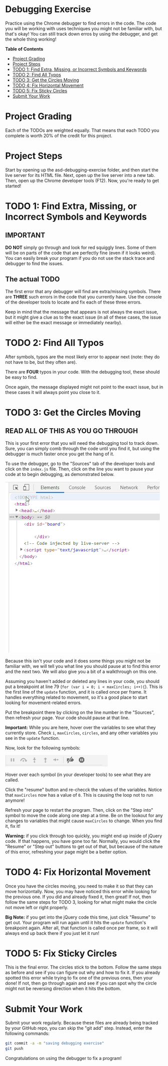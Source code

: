 # Debugging Exercise
Practice using the Chrome debugger to find errors in the code. The code you will be working with uses techniques you might not be familiar with, but that's okay! You can still track down erros by using the debugger, and get the whole thing working!

**Table of Contents**
- [Project Grading](#project-grading)
- [Project Steps](#project-steps)
- [TODO 1: Find Extra, Missing, or Incorrect Symbols and Keywords](#todo-1-find-extra-missing-or-incorrect-symbols-and-keywords)
- [TODO 2: Find All Typos](#todo-2-find-all-typos)
- [TODO 3: Get the Circles Moving](#todo-3-get-the-circles-moving)
- [TODO 4: Fix Horizontal Movement](#todo-4-fix-horizontal-movement)
- [TODO 5: Fix Sticky Circles](#todo-5-fix-sticky-circles)
- [Submit Your Work](#submit-your-work)

# Project Grading
Each of the TODOs are weighted equally. That means that each TODO you complete is worth 20% of the credit for this project.

# Project Steps
Start by opening up the asd-debugging-exercise folder, and then start the live server for its HTML file. Next, open up the live server into a new tab. Then, open up the Chrome developer tools (F12). Now, you're ready to get started!

# TODO 1: Find Extra, Missing, or Incorrect Symbols and Keywords
## IMPORTANT 
**DO NOT** simply go through and look for red squiggly lines. Some of them will be on parts of the code that are perfectly fine (even if it looks weird). You can easily break your program if you do not use the stack trace and debugger to find the issues.

## The actual TODO

The first error that any debugger will find are extra/missing symbols. There are **THREE** such errors in the code that you currently have. Use the console of the developer tools to locate and fix each of these three errors.

Keep in mind that the message that appears is not always the exact issue, but it might give a clue as to the exact issue (in all of these cases, the issue will either be the exact message or immediately nearby).

# TODO 2: Find All Typos
After symbols, typos are the most likely error to appear next (note: they do not have to be, but they often are).

There are **FOUR** typos in your code. With the debugging tool, these should be easy to find.

Once again, the message displayed might not point to the exact issue, but in these cases it will always point you close to it.

# TODO 3: Get the Circles Moving

## READ ALL OF THIS AS YOU GO THROUGH

This is your first error that you will need the debugging tool to track down. Sure, you can simply comb through the code until you find it, but using the debugger is much faster once you get the hang of it.

To use the debugger, go to the "Sources" tab of the developer tools and click on the `index.js` file. Then, click on the line you want to pause your code at to begin debugging, as demonstrated below.

<img src="img/breakpoint.gif">

Because this isn't your code and it does some things you might not be familiar with, we will tell you what line you should pause at to find this error and the next two. We will also give you a bit of a walkthrough on this one.

Assuming you haven't added or deleted any lines in your code, you should put a breakpoint at line 79 (`for (var i = 0; i < maxCircles; i++){`). This is the first line of the `update` function, and it is called once per frame. It handles everything related to movement, so it's a good place to start looking for movement-related errors.

Put the breakpoint there by clicking on the line number in the "Sources", then refresh your page. Your code should pause at that line.

**Important:** While you are here, hover over the variables to see what they currently store. Check `i`, `maxCircles`, `circles`, and any other variables you see in the `update` function. 

Now, look for the following symbols:

<img src="img/panel.png">

Hover over each symbol (in your developer tools) to see what they are called. 

Click the "resume" button and re-checck the values of the variables. Notice that `maxCircles` now has a value of `0`. This is causing the loop not to run anymore!

Refresh your page to restart the program. Then, click on the "Step into" symbol to move the code along one step at a time. Be on the lookout for any changes to variables that might cause `maxCircles` to change. When you find it, fix it!

**Warning:** if you click through too quickly, you might end up inside of jQuery code. If that happens, you have gone too far. Normally, you would click the "Resume" or "Step out" buttons to get out of that, but because of the nature of this error, refreshing your page might be a better option.

# TODO 4: Fix Horizontal Movement

Once you have the circles moving, you need to make it so that they can move horizontally. Now, you may have noticed this error while looking for the previous one. If you did and already fixed it, then great! If not, then follow the same steps for TODO 3, looking for what might make the circle not move left or right properly.

**Big Note:** if you get into the jQuery code this time, just click "Resume" to get out. Your program will run again until it hits the `update` function's breakpoint again. After all, that function is called once per frame, so it will always end up back there if you just let it run!

# TODO 5: Fix Sticky Circles

This is the final error. The circles stick to the bottom. Follow the same steps as before and see if you can figure out why and how to fix it. If you already spotted this error while trying to fix one of the previous ones, then your done! If not, then go through again and see if you can spot why the circle might not be reversing direction when it hits the bottom.

# Submit Your Work

Submit your work regularly. Because these files are already being tracked by your GitHub repo, you can skip the "git add" step. Instead, enter the following commands:

```bash
git commit -a -m "saving debugging exercise"
git push
```

Congratulations on using the debugger to fix a program!
